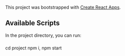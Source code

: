 This project was bootstrapped with [Create React Apps](https://github.com/facebook/create-react-app).

## Available Scripts

In the project directory, you can run:

### 
cd project
npm i,
npm start
